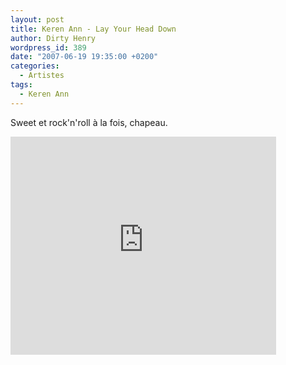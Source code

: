 ```yaml
---
layout: post
title: Keren Ann - Lay Your Head Down
author: Dirty Henry
wordpress_id: 389
date: "2007-06-19 19:35:00 +0200"
categories:
  - Artistes
tags:
  - Keren Ann
---
```


Sweet et rock'n'roll à la fois, chapeau.

<iframe width="425" height="349" src="http://www.youtube.com/embed/91g9xqh4qU0" frameborder="0" allowfullscreen></iframe>

